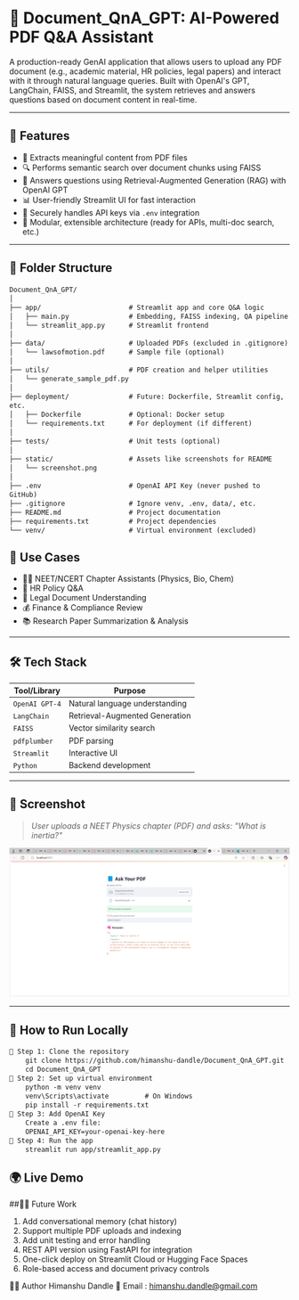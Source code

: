  
# 📘 Document_QnA_GPT: AI-Powered PDF Q&A Assistant

A production-ready GenAI application that allows users to upload any PDF document (e.g., academic material, HR policies, legal papers) and interact with it through natural language queries. Built with OpenAI's GPT, LangChain, FAISS, and Streamlit, the system retrieves and answers questions based on document content in real-time.


---

## 🚀 Features

- 🧾 Extracts meaningful content from PDF files
- 🔍 Performs semantic search over document chunks using FAISS
- 🤖 Answers questions using Retrieval-Augmented Generation (RAG) with OpenAI GPT
- 📊 User-friendly Streamlit UI for fast interaction
- 🔐 Securely handles API keys via `.env` integration
- 🧩 Modular, extensible architecture (ready for APIs, multi-doc search, etc.)


---

## 📁 Folder Structure

	Document_QnA_GPT/
	│
	├── app/                      # Streamlit app and core Q&A logic
	│   ├── main.py               # Embedding, FAISS indexing, QA pipeline
	│   └── streamlit_app.py      # Streamlit frontend
	│
	├── data/                     # Uploaded PDFs (excluded in .gitignore)
	│   └── lawsofmotion.pdf      # Sample file (optional)
	│
	├── utils/                    # PDF creation and helper utilities
	│   └── generate_sample_pdf.py
	│
	├── deployment/               # Future: Dockerfile, Streamlit config, etc.
	│   ├── Dockerfile            # Optional: Docker setup
	│   └── requirements.txt      # For deployment (if different)
	│
	├── tests/                    # Unit tests (optional)
	│
	├── static/                   # Assets like screenshots for README
	│   └── screenshot.png
	│
	├── .env                      # OpenAI API Key (never pushed to GitHub)
	├── .gitignore                # Ignore venv, .env, data/, etc.
	├── README.md                 # Project documentation
	├── requirements.txt          # Project dependencies
	└── venv/                     # Virtual environment (excluded)


## 🧠 Use Cases

- 👨‍🎓 NEET/NCERT Chapter Assistants (Physics, Bio, Chem)
- 🏢 HR Policy Q&A
- 📑 Legal Document Understanding
- 💰 Finance & Compliance Review
- 📚 Research Paper Summarization & Analysis

---

## 🛠 Tech Stack

| Tool/Library      | Purpose                         |
|-------------------|----------------------------------|
| `OpenAI GPT-4`    | Natural language understanding  |
| `LangChain`       | Retrieval-Augmented Generation  |
| `FAISS`           | Vector similarity search        |
| `pdfplumber`      | PDF parsing                     |
| `Streamlit`       | Interactive UI                  |
| `Python`          | Backend development             |

---

## 📸 Screenshot

> _User uploads a NEET Physics chapter (PDF) and asks: "What is inertia?"_

![PDF Q&A Screenshot](static/screenshot.png)

---

## 🧪 How to Run Locally

	🔹 Step 1: Clone the repository
		git clone https://github.com/himanshu-dandle/Document_QnA_GPT.git
		cd Document_QnA_GPT
	🔹 Step 2: Set up virtual environment
		python -m venv venv
		venv\Scripts\activate         # On Windows
		pip install -r requirements.txt
	🔹 Step 3: Add OpenAI Key
		Create a .env file:
		OPENAI_API_KEY=your-openai-key-here	
	🔹 Step 4: Run the app
		streamlit run app/streamlit_app.py

## 🌍 Live Demo



##🔹🔮 Future Work
 1. Add conversational memory (chat history)
 2. Support multiple PDF uploads and indexing
 3. Add unit testing and error handling
 4. REST API version using FastAPI for integration
 5. One-click deploy on Streamlit Cloud or Hugging Face Spaces
 6.  Role-based access and document privacy controls

👨‍💻 Author
Himanshu Dandle
📧 Email : himanshu.dandle@gmail.com

